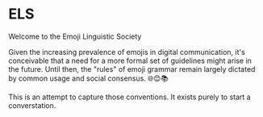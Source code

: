 # ELS
Welcome to the Emoji Linguistic Society

Given the increasing prevalence of emojis in digital communication, it's conceivable that a need for a more formal set of guidelines might arise in the future. Until then, the "rules" of emoji grammar remain largely dictated by common usage and social consensus. 🌐😊📚

This is an attempt to capture those conventions. It exists purely to start a converstation.
